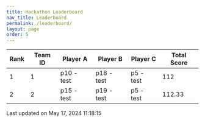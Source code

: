```yaml
---
title: Hackathon Leaderboard
nav_title: Leaderboard
permalink: /leaderboard/
layout: page
order: 5
---
```


|Rank            |Team ID         |Player A        |Player B        |Player C        |Total Score     |
|----------------|----------------|----------------|----------------|----------------|----------------|
|1               |1               |p10 - test      |p18 - test      |p5 - test       |112             |
|2               |2               |p15 - test      |p19 - test      |p5 - test       |112.33          |

Last updated on May 17, 2024 11:18:15